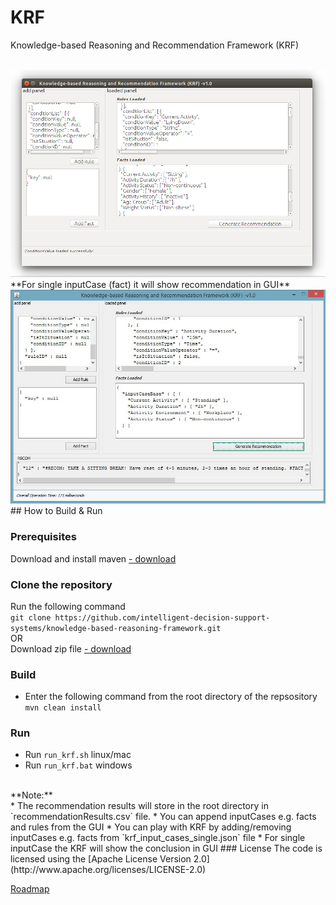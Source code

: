 # KRF
Knowledge-based Reasoning and Recommendation Framework (KRF)

<br>
<img src="https://github.com/intelligent-decision-support-systems/knowledge-based-reasoning-framework/blob/gh-pages/images/krf_crop.jpg">
<br>
**For single inputCase (fact) it will show recommendation in GUI**
<br>
<img src="https://github.com/intelligent-decision-support-systems/knowledge-based-reasoning-framework/blob/gh-pages/images/recommendation.jpg">
<br>
## How to Build & Run

### Prerequisites
Download and install maven [- download](https://maven.apache.org/download.cgi)

### Clone the repository
Run the following command<br>
`git clone https://github.com/intelligent-decision-support-systems/knowledge-based-reasoning-framework.git`
<br>OR<br>
Download zip file [- download](https://github.com/intelligent-decision-support-systems/knowledge-based-reasoning-framework/archive/master.zip)

### Build
* Enter the following command from the root directory of the repsository<br>
  `mvn clean install`

### Run
* Run `run_krf.sh` linux/mac
* Run `run_krf.bat` windows
<br>
**Note:** <br>
* The recommendation results will store in the root directory in `recommendationResults.csv` file.
* You can append inputCases e.g. facts and rules from the GUI
* You can play with KRF by adding/removing inputCases e.g. facts from `krf_input_cases_single.json` file
* For single inputCase the KRF will show the conclusion in GUI
### License
The code is licensed using the [Apache License Version 2.0](http://www.apache.org/licenses/LICENSE-2.0)


[Roadmap](https://github.com/intelligent-decision-support-systems/knowledge-based-reasoning-framework/wiki/Roadmap)
